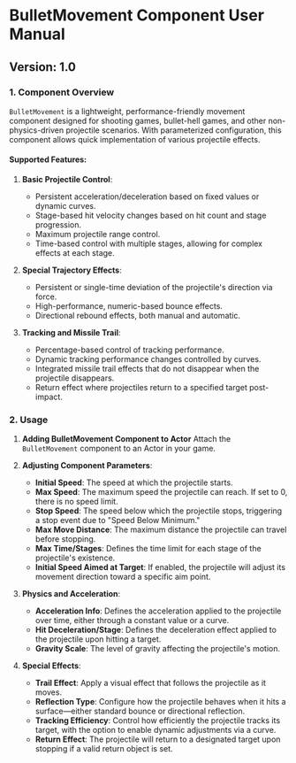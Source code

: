 # BulletMovement Component User Manual

## Version: 1.0

### 1. Component Overview

`BulletMovement` is a lightweight, performance-friendly movement component designed for shooting games, bullet-hell games, and other non-physics-driven projectile scenarios. With parameterized configuration, this component allows quick implementation of various projectile effects.

#### Supported Features:
1. **Basic Projectile Control**:
   - Persistent acceleration/deceleration based on fixed values or dynamic curves.
   - Stage-based hit velocity changes based on hit count and stage progression.
   - Maximum projectile range control.
   - Time-based control with multiple stages, allowing for complex effects at each stage.

2. **Special Trajectory Effects**:
   - Persistent or single-time deviation of the projectile's direction via force.
   - High-performance, numeric-based bounce effects.
   - Directional rebound effects, both manual and automatic.

3. **Tracking and Missile Trail**:
   - Percentage-based control of tracking performance.
   - Dynamic tracking performance changes controlled by curves.
   - Integrated missile trail effects that do not disappear when the projectile disappears.
   - Return effect where projectiles return to a specified target post-impact.

### 2. Usage

1. **Adding BulletMovement Component to Actor**
   Attach the `BulletMovement` component to an Actor in your game.

2. **Adjusting Component Parameters**:
   - **Initial Speed**: The speed at which the projectile starts.
   - **Max Speed**: The maximum speed the projectile can reach. If set to 0, there is no speed limit.
   - **Stop Speed**: The speed below which the projectile stops, triggering a stop event due to "Speed Below Minimum."
   - **Max Move Distance**: The maximum distance the projectile can travel before stopping.
   - **Max Time/Stages**: Defines the time limit for each stage of the projectile's existence.
   - **Initial Speed Aimed at Target**: If enabled, the projectile will adjust its movement direction toward a specific aim point.

3. **Physics and Acceleration**:
   - **Acceleration Info**: Defines the acceleration applied to the projectile over time, either through a constant value or a curve.
   - **Hit Deceleration/Stage**: Defines the deceleration effect applied to the projectile upon hitting a target.
   - **Gravity Scale**: The level of gravity affecting the projectile's motion.

4. **Special Effects**:
   - **Trail Effect**: Apply a visual effect that follows the projectile as it moves.
   - **Reflection Type**: Configure how the projectile behaves when it hits a surface—either standard bounce or directional reflection.
   - **Tracking Efficiency**: Control how efficiently the projectile tracks its target, with the option to enable dynamic adjustments via a curve.
   - **Return Effect**: The projectile will return to a designated target upon stopping if a valid return object is set.
